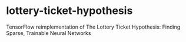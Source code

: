# lottery-ticket-hypothesis
TensorFlow reimplementation of The Lottery Ticket Hypothesis: Finding Sparse, Trainable Neural Networks 

